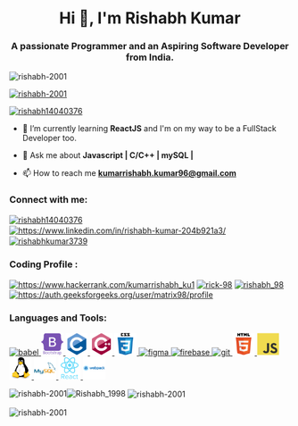 <h1 align="center">Hi 👋, I'm Rishabh Kumar</h1>
<h3 align="center">A passionate Programmer and an Aspiring Software Developer from India.</h3>

<p align="left"> <img src="https://komarev.com/ghpvc/?username=rishabh-2001&label=Profile%20views&color=0e75b6&style=flat" alt="rishabh-2001" /> </p>

<p align="left"> <a href="https://github.com/ryo-ma/github-profile-trophy"><img src="https://github-profile-trophy.vercel.app/?username=rishabh-2001" alt="rishabh-2001" /></a> </p>

<p align="left"> <a href="https://twitter.com/rishabh14040376" target="blank"><img src="https://img.shields.io/twitter/follow/rishabh14040376?logo=twitter&style=for-the-badge" alt="rishabh14040376" /></a> </p>

- 🌱 I’m currently learning **ReactJS** and I'm on my way to be a FullStack Developer too.

- 💬 Ask me about **Javascript | C/C++ | mySQL |**

- 📫 How to reach me **kumarrishabh.kumar96@gmail.com**

<h3 align="left">Connect with me:</h3>
<p align="left">
<a href="https://twitter.com/rishabh14040376" target="blank"><img align="center" src="https://raw.githubusercontent.com/rahuldkjain/github-profile-readme-generator/master/src/images/icons/Social/twitter.svg" alt="rishabh14040376" height="30" width="40" /></a>
<a href="https://linkedin.com/in/https://www.linkedin.com/in/rishabh-kumar-204b921a3/" target="blank"><img align="center" src="https://raw.githubusercontent.com/rahuldkjain/github-profile-readme-generator/master/src/images/icons/Social/linked-in-alt.svg" alt="https://www.linkedin.com/in/rishabh-kumar-204b921a3/" height="30" width="40" /></a>
<a href="https://instagram.com/rishabhkumar3739" target="blank"><img align="center" src="https://raw.githubusercontent.com/rahuldkjain/github-profile-readme-generator/master/src/images/icons/Social/instagram.svg" alt="rishabhkumar3739" height="30" width="40" /></a>
</p>
<h3 align="left">Coding Profile : </h3>
<p align="left">
 <a href="https://www.hackerrank.com/https://www.hackerrank.com/kumarrishabh_ku1" target="blank"><img align="center" src="https://raw.githubusercontent.com/rahuldkjain/github-profile-readme-generator/master/src/images/icons/Social/hackerrank.svg" alt="https://www.hackerrank.com/kumarrishabh_ku1" height="30" width="40" /></a>
<a href="https://codeforces.com/profile/rick-98" target="blank"><img align="center" src="https://raw.githubusercontent.com/rahuldkjain/github-profile-readme-generator/master/src/images/icons/Social/codeforces.svg" alt="rick-98" height="30" width="40" /></a>
<a href="https://www.leetcode.com/rishabh_98" target="blank"><img align="center" src="https://raw.githubusercontent.com/rahuldkjain/github-profile-readme-generator/master/src/images/icons/Social/leet-code.svg" alt="rishabh_98" height="30" width="40" /></a>
<a href="https://auth.geeksforgeeks.org/user/https://auth.geeksforgeeks.org/user/matrix98/profile" target="blank"><img align="center" src="https://raw.githubusercontent.com/rahuldkjain/github-profile-readme-generator/master/src/images/icons/Social/geeks-for-geeks.svg" alt="https://auth.geeksforgeeks.org/user/matrix98/profile" height="30" width="40" /></a>
</p>

<h3 align="left">Languages and Tools:</h3>
<p align="left"> <a href="https://babeljs.io/" target="_blank" rel="noreferrer"> <img src="https://www.vectorlogo.zone/logos/babeljs/babeljs-icon.svg" alt="babel" width="40" height="40"/> </a> <a href="https://getbootstrap.com" target="_blank" rel="noreferrer"> <img src="https://raw.githubusercontent.com/devicons/devicon/master/icons/bootstrap/bootstrap-plain-wordmark.svg" alt="bootstrap" width="40" height="40"/> </a> <a href="https://www.cprogramming.com/" target="_blank" rel="noreferrer"> <img src="https://raw.githubusercontent.com/devicons/devicon/master/icons/c/c-original.svg" alt="c" width="40" height="40"/> </a> <a href="https://www.w3schools.com/cpp/" target="_blank" rel="noreferrer"> <img src="https://raw.githubusercontent.com/devicons/devicon/master/icons/cplusplus/cplusplus-original.svg" alt="cplusplus" width="40" height="40"/> </a> <a href="https://www.w3schools.com/css/" target="_blank" rel="noreferrer"> <img src="https://raw.githubusercontent.com/devicons/devicon/master/icons/css3/css3-original-wordmark.svg" alt="css3" width="40" height="40"/> </a> <a href="https://www.figma.com/" target="_blank" rel="noreferrer"> <img src="https://www.vectorlogo.zone/logos/figma/figma-icon.svg" alt="figma" width="40" height="40"/> </a> <a href="https://firebase.google.com/" target="_blank" rel="noreferrer"> <img src="https://www.vectorlogo.zone/logos/firebase/firebase-icon.svg" alt="firebase" width="40" height="40"/> </a> <a href="https://git-scm.com/" target="_blank" rel="noreferrer"> <img src="https://www.vectorlogo.zone/logos/git-scm/git-scm-icon.svg" alt="git" width="40" height="40"/> </a> <a href="https://www.w3.org/html/" target="_blank" rel="noreferrer"> <img src="https://raw.githubusercontent.com/devicons/devicon/master/icons/html5/html5-original-wordmark.svg" alt="html5" width="40" height="40"/> </a> <a href="https://developer.mozilla.org/en-US/docs/Web/JavaScript" target="_blank" rel="noreferrer"> <img src="https://raw.githubusercontent.com/devicons/devicon/master/icons/javascript/javascript-original.svg" alt="javascript" width="40" height="40"/> </a> <a href="https://www.linux.org/" target="_blank" rel="noreferrer"> <img src="https://raw.githubusercontent.com/devicons/devicon/master/icons/linux/linux-original.svg" alt="linux" width="40" height="40"/> </a> <a href="https://www.mysql.com/" target="_blank" rel="noreferrer"> <img src="https://raw.githubusercontent.com/devicons/devicon/master/icons/mysql/mysql-original-wordmark.svg" alt="mysql" width="40" height="40"/> </a> <a href="https://reactjs.org/" target="_blank" rel="noreferrer"> <img src="https://raw.githubusercontent.com/devicons/devicon/master/icons/react/react-original-wordmark.svg" alt="react" width="40" height="40"/> </a> <a href="https://webpack.js.org" target="_blank" rel="noreferrer"> <img src="https://raw.githubusercontent.com/devicons/devicon/d00d0969292a6569d45b06d3f350f463a0107b0d/icons/webpack/webpack-original-wordmark.svg" alt="webpack" width="40" height="40"/> </a> </p>

<p><img align="left" src="https://github-readme-stats.vercel.app/api/top-langs?username=rishabh-2001&show_icons=true&locale=en&layout=compact" alt="rishabh-2001" /></p>
<p><img align="left" src="https://leetcard.jacoblin.cool/Rishabh_98?site=cn&layout=compact" alt="Rishabh_1998" /></p>

<p>&nbsp;<img align="center" src="https://github-readme-stats.vercel.app/api?username=rishabh-2001&show_icons=true&locale=en" alt="rishabh-2001" /></p>

<p><img align="center" src="https://github-readme-streak-stats.herokuapp.com/?user=rishabh-2001&" alt="rishabh-2001" /></p>
